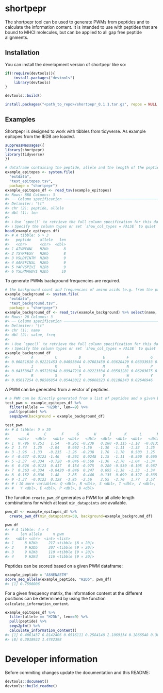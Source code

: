 
# shortpepr

The shortpepr tool can be used to generate PWMs from peptides and to
calculate the information content. It is intended to use with peptides
that are bound to MHCI molecules, but can be applied to all gap free
peptide alignments.

## Installation

You can install the development version of shortpepr like so:

``` r
if(!require(devtools)){
    install.packages("devtools")
    library(devtools)
}

devtools::build()

install.packages("<path_to_repo>/shortpepr_0.1.1.tar.gz", repos = NULL, type="source")
```

## Examples

Shortpepr is designed to work with tibbles from tidyverse. As example
epitopes from the IEDB are loaded.

``` r
suppressMessages({
library(shortpepr)
library(tidyverse)
})

# dataframe containing the peptide, allele and the length of the peptide
example_epitopes <- system.file(
  "extdata",
  "test_epitopes.tsv", 
  package = "shortpepr")
example_epitopes_df <- read_tsv(example_epitopes)
#> Rows: 888 Columns: 3
#> ── Column specification ────────────────────────────────────────────────────────
#> Delimiter: "\t"
#> chr (2): peptide, allele
#> dbl (1): len
#> 
#> ℹ Use `spec()` to retrieve the full column specification for this data.
#> ℹ Specify the column types or set `show_col_types = FALSE` to quiet this message.
head(example_epitopes_df)
#> # A tibble: 6 × 3
#>   peptide    allele   len
#>   <chr>      <chr>  <dbl>
#> 1 AIVNYANL   H2Kb       8
#> 2 TSYKFESV   H2Kb       8
#> 3 VSLDYINTM  H2Kb       9
#> 4 AAFEFINSL  H2Kb       9
#> 5 YAPVSPIVI  H2Db       9
#> 6 YSLPNAGDVI H2Db      10
```

To generate PWMs background frequencies are required.

``` r
# the background count and frequencies of amino acids (e.g. from the proteome)
example_background <- system.file(
  "extdata",
  "test_background.tsv", 
  package = "shortpepr")
example_background_df <- read_tsv(example_background) %>% select(name, freq) %>% deframe()
#> Rows: 20 Columns: 3
#> ── Column specification ────────────────────────────────────────────────────────
#> Delimiter: "\t"
#> chr (1): name
#> dbl (2): value, freq
#> 
#> ℹ Use `spec()` to retrieve the full column specification for this data.
#> ℹ Specify the column types or set `show_col_types = FALSE` to quiet this message.
example_background_df
#>          A          C          D          E          F          G          H 
#> 0.06851810 0.02221453 0.04853844 0.07083450 0.03628429 0.06333933 0.02598077 
#>          I          K          L          M          N          P          Q 
#> 0.04353847 0.05723104 0.09947218 0.02223334 0.03581281 0.06203675 0.04845813 
#>          R          S          T          V          W          Y 
#> 0.05617254 0.08586854 0.05443012 0.06068323 0.01188343 0.02646946
```

A PWM can be generated from a vector of peptides.

``` r
# a PWM can be directly generated from a list of peptides and a given background frequency
test_pwm <- example_epitopes_df %>% 
  filter(allele == "H2Db", len==9) %>% 
  pull(peptide) %>% 
  seqs2pwm(background = example_background_df)

test_pwm
#> # A tibble: 9 × 20
#>        A       C       F      G       H      I      K      L       M      N
#>    <dbl>   <dbl>   <dbl>  <dbl>   <dbl>  <dbl>  <dbl>  <dbl>   <dbl>  <dbl>
#> 1  0.796  0.251   1.54   -0.261 -0.238   0.280 -0.115 -1.18  -0.0135  0.884
#> 2  1.74   1.25   -2.04    0.962 -1.56   -1.30  -1.11  -1.33   1.25   -1.02 
#> 3 -1.96  -1.33   -0.235  -1.26  -0.238   1.70  -1.70   0.503  1.25    1.22 
#> 4 -0.637 -0.0123 -1.46   -0.261  0.0248  1.15  -1.11  -0.590  0.665   1.06 
#> 5 -2.37  -0.334  -0.720  -0.846 -0.560  -1.30  -2.70  -1.04  -1.34    4.23 
#> 6  0.626 -0.0123  0.417   0.154 -0.975   0.280 -0.530 -0.105  0.987  -0.701
#> 7  0.363 -0.334  -0.0420 -0.846  0.247   0.695 -1.38  -1.33  -1.34   -0.216
#> 8 -0.152  0.836   1.48   -2.85   0.440  -0.135 -0.699 -0.327 -0.335  -0.701
#> 9 -1.37  -0.0123  0.128  -3.85  -2.56    2.55  -2.70   1.77   2.57   -2.02 
#> # ℹ 10 more variables: Q <dbl>, R <dbl>, S <dbl>, T <dbl>, V <dbl>, W <dbl>,
#> #   Y <dbl>, E <dbl>, P <dbl>, D <dbl>
```

The funciton `create_pwm_df` generates a PWM for all allele length
combinations for which at least `min_datapoints` are available.

``` r
pwm_df <- example_epitopes_df %>%
  create_pwm_df(min_datapoints=50, background=example_background_df)

pwm_df
#> # A tibble: 4 × 4
#>     len allele     n pwm              
#>   <dbl> <chr>  <int> <list>           
#> 1     8 H2Kb     217 <tibble [8 × 20]>
#> 2     9 H2Db     207 <tibble [9 × 20]>
#> 3     9 H2Kb     110 <tibble [9 × 20]>
#> 4     9 H2Kd     116 <tibble [9 × 20]>
```

Peptides can be scored based on a given PWM dataframe:

``` r
example_peptide = "ASNENAETM"
score_seq_allele(example_peptide, "H2Db", pwm_df)
#> [1] 0.7596006
```

For a given frequency matrix, the information content at the different
positions can be determined by using the function
`calculate_information_content`.

``` r
example_epitopes_df %>%
  filter(allele == "H2Db", len==9) %>%
  pull(peptide) %>% 
  seqs2pfm() %>% 
  calculate_information_content()
#> [1] 0.4061437 0.8142406 0.6516111 0.2584148 2.1069134 0.1866548 0.3894873
#> [8] 0.3018932 1.4782398
```

# Developer information

Before commiting changes update the documentation and this README:

``` r
devtools::document()
devtools::build_readme()
```
